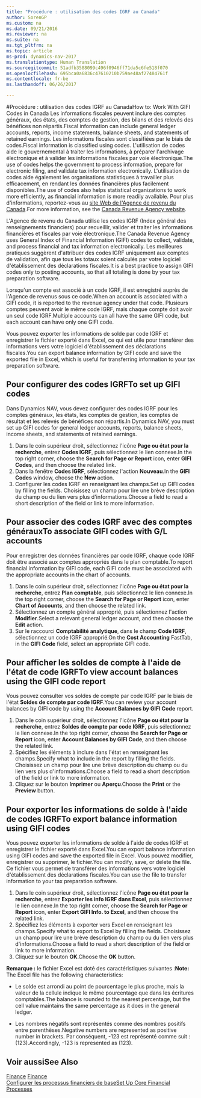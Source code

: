 ```yaml
---
title: "Procédure : utilisation des codes IGRF au Canada"
author: SorenGP
ms.custom: na
ms.date: 09/21/2016
ms.reviewer: na
ms.suite: na
ms.tgt_pltfrm: na
ms.topic: article
ms-prod: dynamics-nav-2017
ms.translationtype: Human Translation
ms.sourcegitcommit: 51adfb3588099c496f0946ff71da5c6fe518f070
ms.openlocfilehash: 695bca0a6836c47610210b759ae48af27484761f
ms.contentlocale: fr-be
ms.lasthandoff: 06/26/2017

---
```


#<a name="how-to-work-with-gifi-codes-in-canada"></a><span data-ttu-id="043f7-102">Procédure : utilisation des codes IGRF au Canada</span><span class="sxs-lookup"><span data-stu-id="043f7-102">How to: Work With GIFI Codes in Canada</span></span>
<span data-ttu-id="043f7-103">Les informations fiscales peuvent inclure des comptes généraux, des états, des comptes de gestion, des bilans et des relevés des bénéfices non répartis.</span><span class="sxs-lookup"><span data-stu-id="043f7-103">Fiscal information can include general ledger accounts, reports, income statements, balance sheets, and statements of retained earnings.</span></span> <span data-ttu-id="043f7-104">Les informations fiscales sont classifiées par le biais de codes.</span><span class="sxs-lookup"><span data-stu-id="043f7-104">Fiscal information is classified using codes.</span></span> <span data-ttu-id="043f7-105">L'utilisation de codes aide le gouvernemental à traiter les informations, à préparer l'archivage électronique et à valider les informations fiscales par voie électronique.</span><span class="sxs-lookup"><span data-stu-id="043f7-105">The use of codes helps the government to process information, prepare for electronic filing, and validate tax information electronically.</span></span> <span data-ttu-id="043f7-106">L'utilisation de codes aide également les organisations statistiques à travailler plus efficacement, en rendant les données financières plus facilement disponibles.</span><span class="sxs-lookup"><span data-stu-id="043f7-106">The use of codes also helps statistical organizations to work more efficiently, as financial information is more readily available.</span></span> <span data-ttu-id="043f7-107">Pour plus d'informations, reportez-vous au [site Web de l'Agence de revenu du Canada](http://www.cra-arc.gc.ca/).</span><span class="sxs-lookup"><span data-stu-id="043f7-107">For more information, see the [Canada Revenue Agency website](http://www.cra-arc.gc.ca/).</span></span>

<span data-ttu-id="043f7-108">L'Agence de revenu du Canada utilise les codes IGRF (Index général des renseignements financiers) pour recueillir, valider et traiter les informations financières et fiscales par voie électronique.</span><span class="sxs-lookup"><span data-stu-id="043f7-108">The Canada Revenue Agency uses General Index of Financial Information (GIFI) codes to collect, validate, and process financial and tax information electronically.</span></span> <span data-ttu-id="043f7-109">Les meilleures pratiques suggèrent d'attribuer des codes IGRF uniquement aux comptes de validation, afin que tous les totaux soient calculés par votre logiciel d'établissement des déclarations fiscales.</span><span class="sxs-lookup"><span data-stu-id="043f7-109">It is a best practice to assign GIFI codes only to posting accounts, so that all totaling is done by your tax preparation software.</span></span>

<span data-ttu-id="043f7-110">Lorsqu'un compte est associé à un code IGRF, il est enregistré auprès de l'Agence de revenus sous ce code.</span><span class="sxs-lookup"><span data-stu-id="043f7-110">When an account is associated with a GIFI code, it is reported to the revenue agency under that code.</span></span> <span data-ttu-id="043f7-111">Plusieurs comptes peuvent avoir le même code IGRF, mais chaque compte doit avoir un seul code IGRF.</span><span class="sxs-lookup"><span data-stu-id="043f7-111">Multiple accounts can all have the same GIFI code, but each account can have only one GIFI code.</span></span>

<span data-ttu-id="043f7-112">Vous pouvez exporter les informations de solde par code IGRF et enregistrer le fichier exporté dans Excel, ce qui est utile pour transférer des informations vers votre logiciel d'établissement des déclarations fiscales.</span><span class="sxs-lookup"><span data-stu-id="043f7-112">You can export balance information by GIFI code and save the exported file in Excel, which is useful for transferring information to your tax preparation software.</span></span>

## <a name="to-set-up-gifi-codes"></a><span data-ttu-id="043f7-113">Pour configurer des codes IGRF</span><span class="sxs-lookup"><span data-stu-id="043f7-113">To set up GIFI codes</span></span>
<span data-ttu-id="043f7-114">Dans Dynamics NAV, vous devez configurer des codes IGRF pour les comptes généraux, les états, les comptes de gestion, les comptes de résultat et les relevés de bénéfices non répartis.</span><span class="sxs-lookup"><span data-stu-id="043f7-114">In Dynamics NAV, you must set up GIFI codes for general ledger accounts, reports, balance sheets, income sheets, and statements of retained earnings.</span></span>

1. <span data-ttu-id="043f7-115">Dans le coin supérieur droit, sélectionnez l'icône **Page ou état pour la recherche**, entrez **Codes IGRF**, puis sélectionnez le lien connexe.</span><span class="sxs-lookup"><span data-stu-id="043f7-115">In the top right corner, choose the **Search for Page or Report** icon, enter **GIFI Codes**, and then choose the related link.</span></span>
2. <span data-ttu-id="043f7-116">Dans la fenêtre **Codes IGRF**, sélectionnez l'action **Nouveau**.</span><span class="sxs-lookup"><span data-stu-id="043f7-116">In the **GIFI Codes** window, choose the **New** action.</span></span>
3. <span data-ttu-id="043f7-117">Configurer les codes IGRF en renseignant les champs.</span><span class="sxs-lookup"><span data-stu-id="043f7-117">Set up GIFI codes by filling the fields.</span></span> <span data-ttu-id="043f7-118">Choisissez un champ pour lire une brève description du champ ou du lien vers plus d'informations.</span><span class="sxs-lookup"><span data-stu-id="043f7-118">Choose a field to read a short description of the field or link to more information.</span></span>

## <a name="to-associate-gifi-codes-with-gl-accounts"></a><span data-ttu-id="043f7-119">Pour associer des codes IGRF avec des comptes généraux</span><span class="sxs-lookup"><span data-stu-id="043f7-119">To associate GIFI codes with G/L accounts</span></span>
<span data-ttu-id="043f7-120">Pour enregistrer des données financières par code IGRF, chaque code IGRF doit être associé aux comptes appropriés dans le plan comptable.</span><span class="sxs-lookup"><span data-stu-id="043f7-120">To report financial information by GIFI code, each GIFI code must be associated with the appropriate accounts in the chart of accounts.</span></span>

1. <span data-ttu-id="043f7-121">Dans le coin supérieur droit, sélectionnez l'icône **Page ou état pour la recherche**, entrez **Plan comptable**, puis sélectionnez le lien connexe.</span><span class="sxs-lookup"><span data-stu-id="043f7-121">In the top right corner, choose the **Search for Page or Report** icon, enter **Chart of Accounts**, and then choose the related link.</span></span>
2. <span data-ttu-id="043f7-122">Sélectionnez un compte général approprié, puis sélectionnez l'action **Modifier**.</span><span class="sxs-lookup"><span data-stu-id="043f7-122">Select a relevant general ledger account, and then choose the **Edit** action.</span></span>
3. <span data-ttu-id="043f7-123">Sur le raccourci **Comptabilité analytique**, dans le champ **Code IGRF**, sélectionnez un code IGRF approprié.</span><span class="sxs-lookup"><span data-stu-id="043f7-123">On the **Cost Accounting** FastTab, in the **GIFI Code** field, select an appropriate GIFI code.</span></span>

## <a name="to-view-account-balances-using-the-gifi-code-report"></a><span data-ttu-id="043f7-124">Pour afficher les soldes de compte à l'aide de l'état de code IGRF</span><span class="sxs-lookup"><span data-stu-id="043f7-124">To view account balances using the GIFI code report</span></span>
<span data-ttu-id="043f7-125">Vous pouvez consulter vos soldes de compte par code IGRF par le biais de l'état **Soldes de compte par code IGRF**.</span><span class="sxs-lookup"><span data-stu-id="043f7-125">You can review your account balances by GIFI code by using the **Account Balances by GIFI Code** report.</span></span>

1. <span data-ttu-id="043f7-126">Dans le coin supérieur droit, sélectionnez l'icône **Page ou état pour la recherche**, entrez **Soldes de compte par code IGRF**, puis sélectionnez le lien connexe.</span><span class="sxs-lookup"><span data-stu-id="043f7-126">In the top right corner, choose the **Search for Page or Report** icon, enter **Account Balances by GIFI Code**, and then choose the related link.</span></span>
2. <span data-ttu-id="043f7-127">Spécifiez les éléments à inclure dans l'état en renseignant les champs.</span><span class="sxs-lookup"><span data-stu-id="043f7-127">Specify what to include in the report by filling the fields.</span></span> <span data-ttu-id="043f7-128">Choisissez un champ pour lire une brève description du champ ou du lien vers plus d'informations.</span><span class="sxs-lookup"><span data-stu-id="043f7-128">Choose a field to read a short description of the field or link to more information.</span></span>
3. <span data-ttu-id="043f7-129">Cliquez sur le bouton **Imprimer** ou **Aperçu**.</span><span class="sxs-lookup"><span data-stu-id="043f7-129">Choose the **Print** or the **Preview** button.</span></span>

## <a name="to-export-balance-information-using-gifi-codes"></a><span data-ttu-id="043f7-130">Pour exporter les informations de solde à l'aide de codes IGRF</span><span class="sxs-lookup"><span data-stu-id="043f7-130">To export balance information using GIFI codes</span></span>
<span data-ttu-id="043f7-131">Vous pouvez exporter les informations de solde à l'aide de codes IGRF et enregistrer le fichier exporté dans Excel.</span><span class="sxs-lookup"><span data-stu-id="043f7-131">You can export balance information using GIFI codes and save the exported file in Excel.</span></span> <span data-ttu-id="043f7-132">Vous pouvez modifier, enregistrer ou supprimer, le fichier.</span><span class="sxs-lookup"><span data-stu-id="043f7-132">You can modify, save, or delete the file.</span></span> <span data-ttu-id="043f7-133">Ce fichier vous permet de transférer des informations vers votre logiciel d'établissement des déclarations fiscales.</span><span class="sxs-lookup"><span data-stu-id="043f7-133">You can use the file to transfer information to your tax preparation software.</span></span>

1. <span data-ttu-id="043f7-134">Dans le coin supérieur droit, sélectionnez l'icône **Page ou état pour la recherche**, entrez **Exporter les info IGRF dans Excel**, puis sélectionnez le lien connexe.</span><span class="sxs-lookup"><span data-stu-id="043f7-134">In the top right corner, choose the **Search for Page or Report** icon, enter **Export GIFI Info. to Excel**, and then choose the related link.</span></span>
2. <span data-ttu-id="043f7-135">Spécifiez les éléments à exporter vers Excel en renseignant les champs.</span><span class="sxs-lookup"><span data-stu-id="043f7-135">Specify what to export to Excel by filling the fields.</span></span> <span data-ttu-id="043f7-136">Choisissez un champ pour lire une brève description du champ ou du lien vers plus d'informations.</span><span class="sxs-lookup"><span data-stu-id="043f7-136">Choose a field to read a short description of the field or link to more information.</span></span>
3. <span data-ttu-id="043f7-137">Cliquez sur le bouton **OK**.</span><span class="sxs-lookup"><span data-stu-id="043f7-137">Choose the **OK** button.</span></span>

<span data-ttu-id="043f7-138">**Remarque :** le fichier Excel est doté des caractéristiques suivantes :</span><span class="sxs-lookup"><span data-stu-id="043f7-138">**Note:** The Excel file has the following characteristics:</span></span>

* <span data-ttu-id="043f7-139">Le solde est arrondi au point de pourcentage le plus proche, mais la valeur de la cellule indique le même pourcentage que dans les écritures comptables.</span><span class="sxs-lookup"><span data-stu-id="043f7-139">The balance is rounded to the nearest percentage, but the cell value maintains the same percentage as it does in the general ledger.</span></span>

* <span data-ttu-id="043f7-140">Les nombres négatifs sont représentés comme des nombres positifs entre parenthèses.</span><span class="sxs-lookup"><span data-stu-id="043f7-140">Negative numbers are represented as positive number in brackets.</span></span> <span data-ttu-id="043f7-141">Par conséquent, -123 est représenté comme suit : (123).</span><span class="sxs-lookup"><span data-stu-id="043f7-141">Accordingly, -123 is represented as (123).</span></span>

## <a name="see-also"></a><span data-ttu-id="043f7-142">Voir aussi</span><span class="sxs-lookup"><span data-stu-id="043f7-142">See Also</span></span>
<span data-ttu-id="043f7-143">[Finance](finance-setup.md) </span><span class="sxs-lookup"><span data-stu-id="043f7-143">[Finance](finance-setup.md) </span></span>  
[<span data-ttu-id="043f7-144">Configurer les processus financiers de base</span><span class="sxs-lookup"><span data-stu-id="043f7-144">Set Up Core Financial Processes</span></span>](finance-setup-setup-finance-setup.md)

